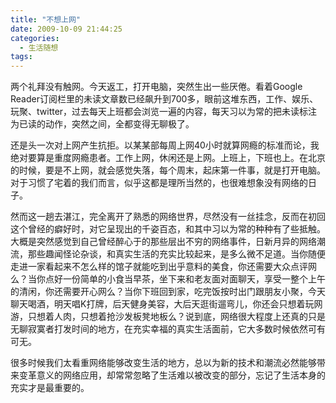 ```yaml
---
title: "不想上网"
date: 2009-10-09 21:44:25
categories:
  - 生活随想
tags:
---
```


两个礼拜没有触网。今天返工，打开电脑，突然生出一些厌倦。看着Google Reader订阅栏里的未读文章数已经飙升到700多，眼前这堆东西，工作、娱乐、玩聚、twitter，过去每天上班都会浏览一遍的内容，每天习以为常的把未读标注为已读的动作，突然之间，全都变得无聊极了。 

还是头一次对上网产生抗拒。以某某部每周上网40小时就算网瘾的标准而论，我绝对要算是重度网瘾患者。工作上网，休闲还是上网。上班上，下班也上。在北京的时候，要是不上网，就会感觉失落，每个周末，起床第一件事，就是打开电脑。对于习惯了宅着的我们而言，似乎这都是理所当然的，也很难想象没有网络的日子。 

然而这一趟去湛江，完全离开了熟悉的网络世界，尽然没有一丝挂念，反而在初回这个曾经的癖好时，对它呈现出的千姿百态，和其中习以为常的种种有了些抵触。大概是突然感觉到自己曾经醉心于的那些层出不穷的网络事件，日新月异的网络潮流，那些趣闻怪论杂谈，和真实生活的充实比较起来，是多么微不足道。当你随便走进一家看起来不怎么样的馆子就能吃到出乎意料的美食，你还需要大众点评网么？当你点好一份简单的小食当早茶，坐下来和老友面对面聊天，享受一整个上午的清闲，你还需要开心网么？当你下班回到家，吃完饭按时出门跟朋友小聚，今天聊天喝酒，明天唱K打牌，后天健身美容，大后天逛街遛弯儿，你还会只想着玩网游，只想着人肉，只想着抢沙发板凳地板么？说到底，网络很大程度上还真的只是无聊寂寞者打发时间的地方，在充实幸福的真实生活面前，它大多数时候依然可有可无。 

很多时候我们太看重网络能够改变生活的地方，总以为新的技术和潮流必然能够带来变革意义的网络应用，却常常忽略了生活难以被改变的部分，忘记了生活本身的充实才是最重要的。